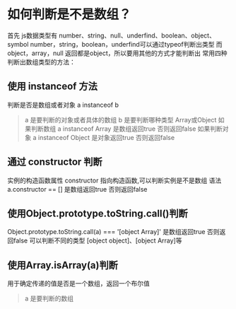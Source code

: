 # 如何判断是不是数组？
首先 js数据类型有 number、string、null、underfind、boolean、object、symbol
number，string，boolean，underfind可以通过typeof判断出类型
而object，array，null 返回都是object，所以要用其他的方式才能判断出
常用四种判断出数组类型的方法：
## 使用 instanceof 方法
判断是否是数组或者对象 a instanceof b
> a 是要判断的对象或者具体的数组
> b 是要判断哪种类型 Array或Object
如果判断数组 a instanceof Array 是数组返回true 否则返回false
如果判断对象 a instanceof Object 是对象返回true 否则返回false
## 通过 constructor 判断
实例的构造函数属性 constructor 指向构造函数,可以判断实例是不是数组
语法 a.constructor == [] 是数组返回true 否则返回false
## 使用Object.prototype.toString.call()判断
Object.prototype.toString.call(a) === '[object Array]' 是数组返回true 否则返回false
可以判断不同的类型 [object object]、[object Array]等
## 使用Array.isArray(a)判断
用于确定传递的值是否是一个数组，返回一个布尔值
> a 是要判断的数组